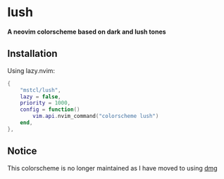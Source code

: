 # lush

__A neovim colorscheme based on dark and lush tones__

## Installation

Using lazy.nvim:

```lua
{
	"mstcl/lush",
	lazy = false,
	priority = 1000,
	config = function()
		vim.api.nvim_command("colorscheme lush")
	end,
},
```

## Notice

This colorscheme is no longer maintained as I have moved to using [dmg](https://github.com/mstcl/dmg)
